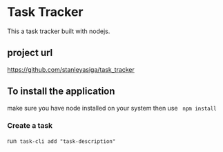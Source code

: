 # **Task Tracker**

This a task tracker built with nodejs.

## project url

https://github.com/stanleyasiga/task_tracker

## To install the application

make sure you have node installed on your system then
use ` npm install`

### Create a task

run` task-cli add "task-description"`
